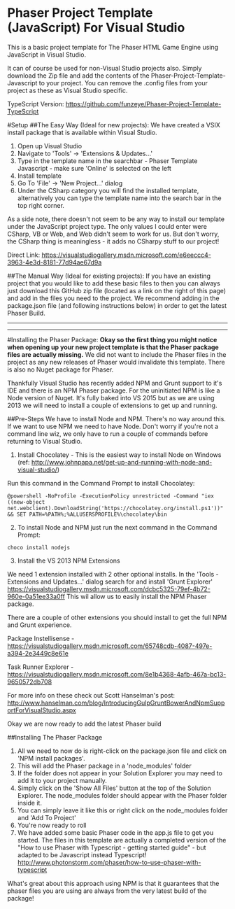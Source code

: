 Phaser Project Template (JavaScript) For Visual Studio
==================================

This is a basic project template for The Phaser HTML Game Engine using JavaScript in Visual Studio.

It can of course be used for non-Visual Studio projects also. Simply download the Zip file and add the contents of the Phaser-Project-Template-Javascript to your project. You can remove the .config files from your project as these as Visual Studio specific. 

TypeScript Version: https://github.com/funzeye/Phaser-Project-Template-TypeScript

#Setup
##The Easy Way (Ideal for new projects):
We have created a VSIX install package that is available within Visual Studio.

1. Open up Visual Studio
2. Navigate to 'Tools' -> 'Extensions & Updates...'
3. Type in the template name in the searchbar - Phaser Template Javascript - make sure 'Online' is selected on the left
4. Install template
5. Go To 'File' -> 'New Project...' dialog
6. Under the CSharp category you will find the installed template, alternatively you can type the template name into the search bar in the top right corner.

As a side note, there doesn't not seem to be any way to install our template under the JavaScript project type. The only values I could enter were CSharp, VB or Web, and Web didn't seem to work for us. But don't worry, the CSharp thing is meaningless - it adds no CSharpy stuff to our project!

Direct Link:
https://visualstudiogallery.msdn.microsoft.com/e6eeccc4-3963-4e3d-8181-77d94ae67d9a

##The Manual Way (Ideal for existing projects):
If you have an existing project that you would like to add these basic files to then you can always just download this GitHub zip file (located as a link on the right of this page) and add in the files you need to the project. We recommend adding in the package.json file (and following instructions below) in order to get the latest Phaser Build.

---
---

#Installing the Phaser Package:
**Okay so the first thing you might notice when opening up your new project template is that the Phaser package files are actually missing.**
We did not want to include the Phaser files in the project as any new releases of Phaser would invalidate this template.
There is also no Nuget package for Phaser.

Thankfully Visual Studio has recently added NPM and Grunt support to it's IDE and there is an NPM Phaser package. For the uninitiated NPM is like a Node version of Nuget. It's fully baked into VS 2015 but as we are using 2013 we will need to install a couple of extensions to get up and running.

##Pre-Steps
We have to install Node and NPM. There's no way around this. If we want to use NPM we need to have Node. Don't worry if you're not a command line wiz, we only have to run a couple of commands before returning to Visual Studio.

1. Install Chocolatey - This is the easiest way to install Node on Windows (ref: http://www.johnpapa.net/get-up-and-running-with-node-and-visual-studio/)

  Run this command in the Command Prompt to install Chocolatey:

  ```
  @powershell -NoProfile -ExecutionPolicy unrestricted -Command "iex ((new-object     net.webclient).DownloadString('https://chocolatey.org/install.ps1'))" && SET PATH=%PATH%;%ALLUSERSPROFILE%\chocolatey\bin
  ```

2. To install Node and NPM just run the next command in the Command Prompt:

  ```
  choco install nodejs
  ```

3. Install the VS 2013 NPM Extensions

  We need 1 extension installed with 2 other optional installs.
  In the 'Tools - Extensions and Updates...' dialog search for and install 'Grunt Explorer'
  https://visualstudiogallery.msdn.microsoft.com/dcbc5325-79ef-4b72-960e-0a51ee33a0ff
  This wil allow us to easily install the NPM Phaser package.

There are a couple of other extensions you should install to get the full NPM and Grunt experience.

Package Instellisense - https://visualstudiogallery.msdn.microsoft.com/65748cdb-4087-497e-a394-2e3449c8e61e

Task Runner Explorer - https://visualstudiogallery.msdn.microsoft.com/8e1b4368-4afb-467a-bc13-9650572db708

For more info on these check out Scott Hanselman's post: http://www.hanselman.com/blog/IntroducingGulpGruntBowerAndNpmSupportForVisualStudio.aspx

Okay we are now ready to add the latest Phaser build

##Installing The Phaser Package
1. All we need to now do is right-click on the package.json file and click on 'NPM install packages'.
2. This will add the Phaser package in a 'node_modules' folder
3. If the folder does not appear in your Solution Explorer you may need to add it to your project manually.
4. Simply click on the 'Show All Files' button at the top of the Solution Explorer. The node_modules folder should appear with the Phaser folder inside it.
5. You can simply leave it like this or right click on the node_modules folder and 'Add To Project'
6. You're now ready to roll
7. We have added some basic Phaser code in the app.js file to get you started. The files in this template are actually a completed version of the "How to use Phaser with Typescript - getting started guide" - but adapted to be Javascript instead Typescript! http://www.photonstorm.com/phaser/how-to-use-phaser-with-typescript

What's great about this approach using NPM is that it guarantees that the phaser files you are using are always from the very latest build of the package!
